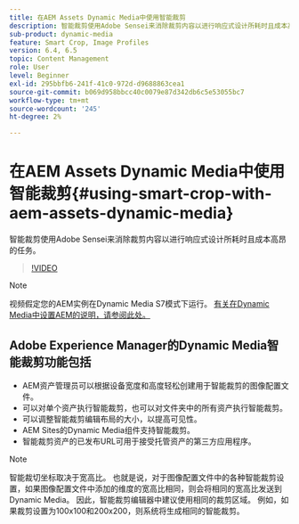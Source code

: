 ```yaml
---
title: 在AEM Assets Dynamic Media中使用智能裁剪
description: 智能裁剪使用Adobe Sensei来消除裁剪内容以进行响应式设计所耗时且成本高昂的任务。
sub-product: dynamic-media
feature: Smart Crop, Image Profiles
version: 6.4, 6.5
topic: Content Management
role: User
level: Beginner
exl-id: 295bbfb6-241f-41c0-972d-d9688863cea1
source-git-commit: b069d958bbcc40c0079e87d342db6c5e53055bc7
workflow-type: tm+mt
source-wordcount: '245'
ht-degree: 2%

---
```


# 在AEM Assets Dynamic Media中使用智能裁剪{#using-smart-crop-with-aem-assets-dynamic-media}

智能裁剪使用Adobe Sensei来消除裁剪内容以进行响应式设计所耗时且成本高昂的任务。

>[!VIDEO](https://video.tv.adobe.com/v/21519/)

>[!NOTE]
>
>视频假定您的AEM实例在Dynamic Media S7模式下运行。 [有关在Dynamic Media中设置AEM的说明，请参阅此处。](https://helpx.adobe.com/cn/experience-manager/6-3/assets/using/config-dynamic-fp-14410.html)

## Adobe Experience Manager的Dynamic Media智能裁剪功能包括

* AEM资产管理员可以根据设备宽度和高度轻松创建用于智能裁剪的图像配置文件。
* 可以对单个资产执行智能裁剪，也可以对文件夹中的所有资产执行智能裁剪。
* 可以调整智能裁剪编辑布局的大小，以提高可见性。
* AEM Sites的Dynamic Media组件支持智能裁剪。
* 智能裁剪资产的已发布URL可用于接受托管资产的第三方应用程序。

>[!NOTE]
>
>智能裁切坐标取决于宽高比。 也就是说，对于图像配置文件中的各种智能裁剪设置，如果图像配置文件中添加的维度的宽高比相同，则会将相同的宽高比发送到Dynamic Media。 因此，智能裁剪编辑器中建议使用相同的裁剪区域。 例如，如果裁剪设置为100x100和200x200，则系统将生成相同的智能裁剪。
